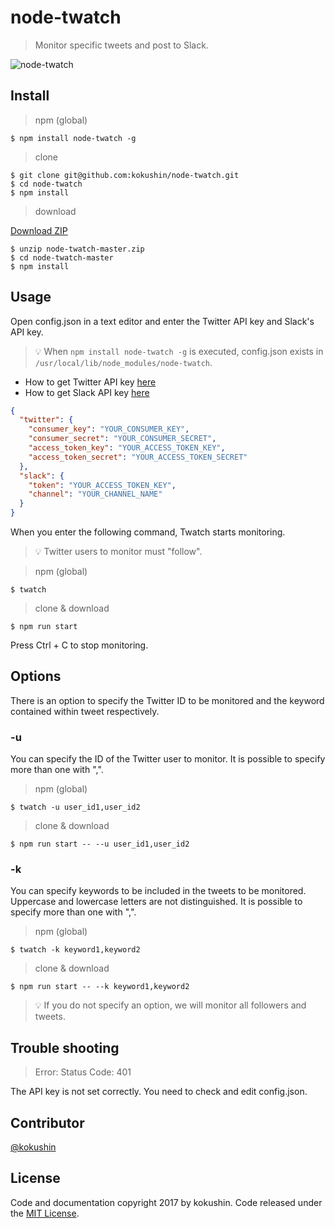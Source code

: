 # node-twatch

> Monitor specific tweets and post to Slack.

![node-twatch](https://raw.githubusercontent.com/kokushin/node-twatch/material/demo.gif)

## Install

> npm (global)

```
$ npm install node-twatch -g
```

> clone

```
$ git clone git@github.com:kokushin/node-twatch.git
$ cd node-twatch
$ npm install
```

> download

[Download ZIP](https://github.com/kokushin/node-twatch/archive/master.zip)

```
$ unzip node-twatch-master.zip
$ cd node-twatch-master
$ npm install
```

## Usage

Open config.json in a text editor and enter the Twitter API key and Slack's API key.

> 💡 When `npm install node-twatch -g` is executed, config.json exists in `/usr/local/lib/node_modules/node-twatch`.

- How to get Twitter API key [here](https://apps.twitter.com/)
- How to get Slack API key [here](https://api.slack.com/apps?new_app=1)

```json
{
  "twitter": {
    "consumer_key": "YOUR_CONSUMER_KEY",
    "consumer_secret": "YOUR_CONSUMER_SECRET",
    "access_token_key": "YOUR_ACCESS_TOKEN_KEY",
    "access_token_secret": "YOUR_ACCESS_TOKEN_SECRET"
  },
  "slack": {
    "token": "YOUR_ACCESS_TOKEN_KEY",
    "channel": "YOUR_CHANNEL_NAME"
  }
}
```

When you enter the following command, Twatch starts monitoring.

> 💡 Twitter users to monitor must "follow".

> npm (global)

```
$ twatch
```

> clone & download

```
$ npm run start
```

Press Ctrl + C to stop monitoring.

## Options

There is an option to specify the Twitter ID to be monitored and the keyword contained within tweet respectively.

### -u

You can specify the ID of the Twitter user to monitor. It is possible to specify more than one with ",".

> npm (global)

```
$ twatch -u user_id1,user_id2
```

> clone & download

```
$ npm run start -- --u user_id1,user_id2
```

### -k

You can specify keywords to be included in the tweets to be monitored. Uppercase and lowercase letters are not distinguished. It is possible to specify more than one with ",".

> npm (global)

```
$ twatch -k keyword1,keyword2
```

> clone & download

```
$ npm run start -- --k keyword1,keyword2
```

> 💡 If you do not specify an option, we will monitor all followers and tweets.

## Trouble shooting

> Error: Status Code: 401

The API key is not set correctly. You need to check and edit config.json.


## Contributor
[@kokushin](https://github.com/kokushin)

## License
Code and documentation copyright 2017 by kokushin. Code released under the [MIT License](https://github.com/kokushin/node-twatch/blob/master/LICENSE).
